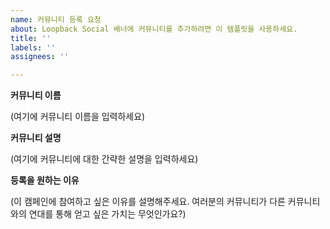 ```yaml
---
name: 커뮤니티 등록 요청
about: Loopback Social 배너에 커뮤니티를 추가하려면 이 템플릿을 사용하세요.
title: ''
labels: ''
assignees: ''

---
```


**커뮤니티 이름**

(여기에 커뮤니티 이름을 입력하세요)

**커뮤니티 설명**

(여기에 커뮤니티에 대한 간략한 설명을 입력하세요)

**등록을 원하는 이유**

(이 캠페인에 참여하고 싶은 이유를 설명해주세요. 여러분의 커뮤니티가 다른 커뮤니티와의 연대를 통해 얻고 싶은 가치는 무엇인가요?)
